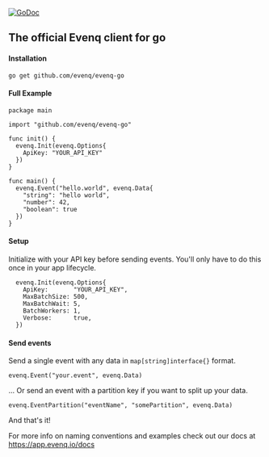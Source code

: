 [![GoDoc](https://godoc.org/github.com/evenq/evenq-go?status.svg)](https://godoc.org/github.com/evenq/evenq-go)
## The official Evenq client for go
#### Installation
`go get github.com/evenq/evenq-go`

#### Full Example
```
package main

import "github.com/evenq/evenq-go"

func init() {
  evenq.Init(evenq.Options{
    ApiKey: "YOUR_API_KEY"
  })
}

func main() {
  evenq.Event("hello.world", evenq.Data{
    "string": "hello world",
    "number": 42,
    "boolean": true
  })
}
```

#### Setup
Initialize with your API key before sending events. You'll only have to do this once in your app lifecycle.
```
  evenq.Init(evenq.Options{
    ApiKey:       "YOUR_API_KEY",
    MaxBatchSize: 500,   
    MaxBatchWait: 5,    
    BatchWorkers: 1,     
    Verbose:      true, 
  })
```


#### Send events
Send a single event with any data in `map[string]interface{}` format.
```
evenq.Event("your.event", evenq.Data)
```

... Or send an event with a partition key if you want to split up your data.
```
evenq.EventPartition("eventName", "somePartition", evenq.Data)
```

And that's it!

For more info on naming conventions and examples check out our docs at https://app.evenq.io/docs
